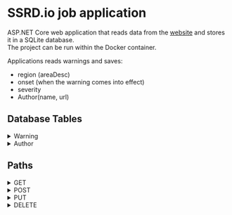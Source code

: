# SSRD.io job application

ASP.NET Core web application that reads data from the [website](https://feeds.meteoalarm.org/feeds/meteoalarm-legacy-atom-austria) and stores it in a SQLite database.  <br/>The project can be run within the Docker container.

Applications reads warnings and saves:
- region (areaDesc)
- onset (when the warning comes into effect)
- severity
- Author(name, url)

## Database Tables
<details><summary>Warning</summary>

- id
- region
- onset
- severity
- author_id*

</details>

<details><summary>Author</summary>

- id
- name
- url*

</details>

## Paths
<details><summary>GET</summary>

- Author
- Author/:id
- Parse
- Warning
- Warning/:severity

</details>

<details><summary>POST</summary>

- Author
- Warning

</details>

<details><summary>PUT</summary>

- Author
- Warning

</details>

<details><summary>DELETE</summary>

- Author/:id
- Warning/:id

</details>
